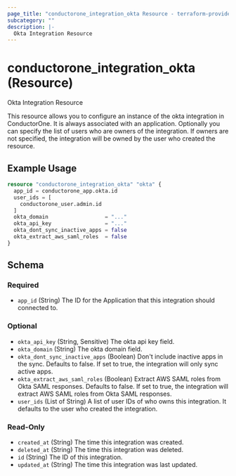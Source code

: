 ```yaml
---
page_title: "conductorone_integration_okta Resource - terraform-provider-conductorone"
subcategory: ""
description: |-
  Okta Integration Resource
---
```


# conductorone_integration_okta (Resource)

Okta Integration Resource

This resource allows you to configure an instance of the okta integration in ConductorOne.
It is always associated with an application. Optionally you can specify the list of users who are owners of the integration.
If owners are not specified, the integration will be owned by the user who created the resource.

## Example Usage

```terraform
resource "conductorone_integration_okta" "okta" {
  app_id = conductorone_app.okta.id
  user_ids = [
    conductorone_user.admin.id
  ]
  okta_domain                  = "..."
  okta_api_key                 = "..."
  okta_dont_sync_inactive_apps = false
  okta_extract_aws_saml_roles  = false
}
```

<!-- schema generated by tfplugindocs -->
## Schema

### Required

- `app_id` (String) The ID for the Application that this integration should connected to.

### Optional

- `okta_api_key` (String, Sensitive) The okta api key field.
- `okta_domain` (String) The okta domain field.
- `okta_dont_sync_inactive_apps` (Boolean) Don't include inactive apps in the sync. Defaults to false. If set to true, the integration will only sync active apps.
- `okta_extract_aws_saml_roles` (Boolean) Extract AWS SAML roles from Okta SAML responses. Defaults to false. If set to true, the integration will extract AWS SAML roles from Okta SAML responses.
- `user_ids` (List of String) A list of user IDs of who owns this integration. It defaults to the user who created the integration.

### Read-Only

- `created_at` (String) The time this integration was created.
- `deleted_at` (String) The time this integration was deleted.
- `id` (String) The ID of this integration.
- `updated_at` (String) The time this integration was last updated.
